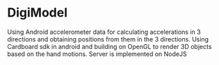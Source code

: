 # DigiModel

Using Android accelerometer data for calculating accelerations in 3 directions and obtaining positions from them in the 3 directions.
Using Cardboard sdk in android and building on OpenGL to render 3D objects based on the hand motions. Server is implemented on NodeJS
